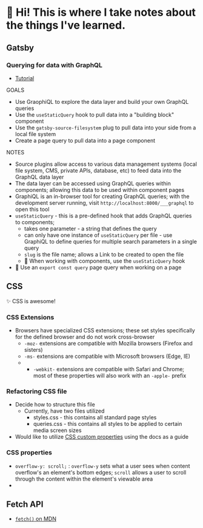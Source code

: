# 🌊 Hi! This is where I take notes about the things I've learned.

## Gatsby

### Querying for data with GraphQL
* [Tutorial](https://www.gatsbyjs.com/docs/tutorial/part-4/)

GOALS
* Use GraophiQL to explore the data layer and build your own GraphQL queries
* Use the  `useStaticQuery` hook to pull data into a "building block" component
* Use the  `gatsby-source-filesystem` plug to pull data into your side from a local file system
* Create a page query to pull data into a page component

NOTES
* Source plugins allow access to various data management systems (local file system, CMS, private APIs, database, etc) to feed data into the GraphQL data layer
* The data layer can be accessed using GraphQL queries within components; allowing this data to be used within component pages
* GraphiQL is an in-browser tool for creating GraphQL queries; with the development server running, visit `http://localhost:8000/___graphql` to open this tool
* `useStaticQuery` - this is a pre-defined hook that adds GraphQL queries to components;
  * takes one parameter - a string that defines the query
  * can only have one instance of `useStaticQuery` per file - use GraphiQL to define queries for multiple search parameters in a single query
  * `slug` is the file name; allows a Link to be created to open the file
  * 📍 When working with components, use the `useStaticQuery` hook
* 📍 Use an `export const query` page query when working on a page

## CSS
✨ CSS is awesome!

### CSS Extensions
* Browsers have specialized CSS extensions; these set styles specifically for the defined browser and do not work cross-browser
  * `-moz-` extensions are compatible with Mozilla browsers (Firefox and sisters)
  * `-ms-` extensions are compatible with Microsoft browsers (Edge, IE)
  * - `-webkit-` extensions are compatible with Safari and Chrome; most of these properties will also work with an `-apple-` prefix

### Refactoring CSS file
* Decide how to structure this file
  * Currently, have two files utilized
    * styles.css - this contains all standard page styles
    * queries.css - this contains all styles to be applied to certain media screen sizes
* Would like to utilize [CSS custom properties](https://developer.mozilla.org/en-US/docs/Web/CSS/Using_CSS_custom_properties) using the docs as a guide

### CSS properties
* `overflow-y: scroll;` : `overflow-y` sets what a user sees when content overflow's an element's bottom edges; `scroll` allows a user to scroll through the content within the element's viewable area
* 

## Fetch API
* [`fetch()` on MDN](https://developer.mozilla.org/en-US/docs/Web/API/fetch)
